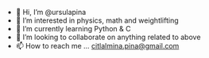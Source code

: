 - 👋 Hi, I’m @ursulapina
- 👀 I’m interested in physics, math and weightlifting
- 🌱 I’m currently learning Python & C 
- 💞️ I’m looking to collaborate on anything related to above 
- 📫 How to reach me ... citlalmina.pina@gmail.com


